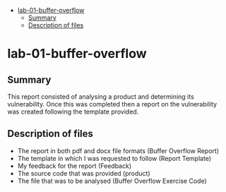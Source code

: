 - [lab-01-buffer-overflow](#lab-01-buffer-overflow)
  - [Summary](#summary)
  - [Description of files](#description-of-files)

# lab-01-buffer-overflow

## Summary

This report consisted of analysing a product and determining its vulnerability. Once this was completed then a report on the vulnerability was created following the template provided.

## Description of files

- The report in both pdf and docx file formats (Buffer Overflow Report)
- The template in which I was requested to follow (Report Template)
- My feedback for the report (Feedback)
- The source code that was provided (product)
- The file that was to be analysed (Buffer Overflow Exercise Code)
